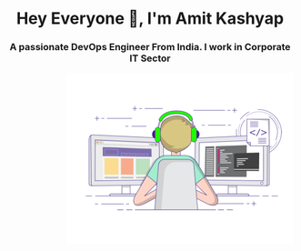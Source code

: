 <h1 align="center">Hey Everyone 👋, I'm Amit Kashyap</h1>
<h3 align="center">A passionate DevOps Engineer From India. I work in Corporate IT Sector</h3>
<img align="right" alt="Coding" width="400" src="https://raw.githubusercontent.com/devSouvik/devSouvik/master/gif3.gif">



